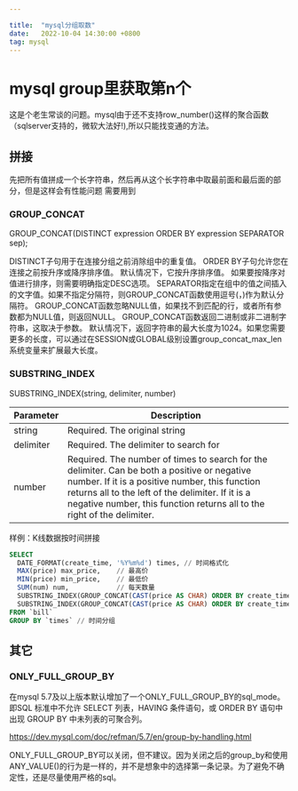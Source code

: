 ```yaml
---

title:  "mysql分组取数"
date:   2022-10-04 14:30:00 +0800
tag: mysql
---
```

# mysql group里获取第n个
这是个老生常谈的问题。mysql由于还不支持row_number()这样的聚合函数（sqlserver支持的，微软大法好!),所以只能找变通的方法。

## 拼接
先把所有值拼成一个长字符串，然后再从这个长字符串中取最前面和最后面的部分，但是这样会有性能问题
需要用到
### GROUP_CONCAT
GROUP_CONCAT(DISTINCT expression
    ORDER BY expression
    SEPARATOR sep);

DISTINCT子句用于在连接分组之前消除组中的重复值。
ORDER BY子句允许您在连接之前按升序或降序排序值。 默认情况下，它按升序排序值。 如果要按降序对值进行排序，则需要明确指定DESC选项。
SEPARATOR指定在组中的值之间插入的文字值。如果不指定分隔符，则GROUP_CONCAT函数使用逗号(，)作为默认分隔符。
GROUP_CONCAT函数忽略NULL值，如果找不到匹配的行，或者所有参数都为NULL值，则返回NULL。
GROUP_CONCAT函数返回二进制或非二进制字符串，这取决于参数。 默认情况下，返回字符串的最大长度为1024。如果您需要更多的长度，可以通过在SESSION或GLOBAL级别设置group_concat_max_len系统变量来扩展最大长度。

### SUBSTRING_INDEX
SUBSTRING_INDEX(string, delimiter, number)

|  Parameter   | Description  |
|  ----  | ----  |
| string  | Required. The original string |
| delimiter  | Required. The delimiter to search for |
|number|Required. The number of times to search for the delimiter. Can be both a positive or negative number. If it is a positive number, this function returns all to the left of the delimiter. If it is a negative number, this function returns all to the right of the delimiter.|



样例：K线数据按时间拼接
```sql
SELECT
  DATE_FORMAT(create_time, '%Y%m%d') times, // 时间格式化
  MAX(price) max_price,    // 最高价
  MIN(price) min_price,    // 最低价
  SUM(num) num,            // 每天数量
  SUBSTRING_INDEX(GROUP_CONCAT(CAST(price AS CHAR) ORDER BY create_time asc), ',', 1 ) first_price, 
  SUBSTRING_INDEX(GROUP_CONCAT(CAST(price AS CHAR) ORDER BY create_time DESC), ',', 1 ) last_price
FROM `bill`
GROUP BY `times` // 时间分组
```

## 其它

### ONLY_FULL_GROUP_BY
在mysql 5.7及以上版本默认增加了一个ONLY_FULL_GROUP_BY的sql_mode。
即SQL 标准中不允许 SELECT 列表，HAVING 条件语句，或 ORDER BY 语句中出现 GROUP BY 中未列表的可聚合列。

https://dev.mysql.com/doc/refman/5.7/en/group-by-handling.html

ONLY_FULL_GROUP_BY可以关闭，但不建议。因为关闭之后的group_by和使用 ANY_VALUE()的行为是一样的，并不是想象中的选择第一条记录。为了避免不确定性，还是尽量使用严格的sql。